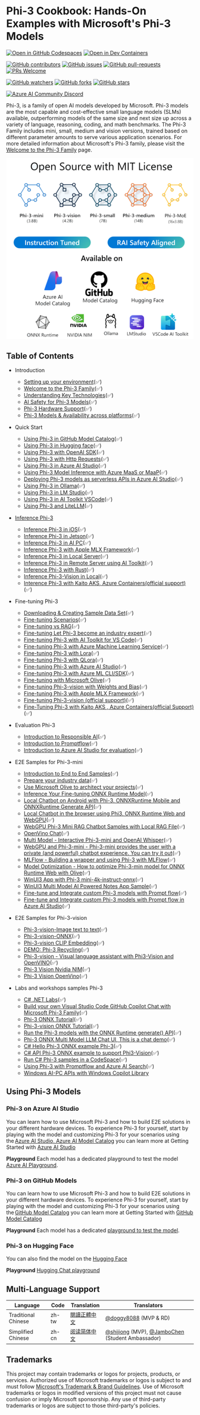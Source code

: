 # Phi-3 Cookbook: Hands-On Examples with Microsoft's Phi-3 Models

[![Open in GitHub Codespaces](https://github.com/codespaces/badge.svg)](https://codespaces.new/microsoft/phi-3cookbook)
[![Open in Dev Containers](https://img.shields.io/static/v1?style=for-the-badge&label=Dev%20Containers&message=Open&color=blue&logo=visualstudiocode)](https://vscode.dev/redirect?url=vscode://ms-vscode-remote.remote-containers/cloneInVolume?url=https://github.com/microsoft/phi-3cookbook)

[![GitHub contributors](https://img.shields.io/github/contributors/microsoft/phi-3cookbook.svg)](https://GitHub.com/microsoft/phi-3cookbook/graphs/contributors/?WT.mc_id=aiml-137032-kinfeylo)
[![GitHub issues](https://img.shields.io/github/issues/microsoft/phi-3cookbook.svg)](https://GitHub.com/microsoft/phi-3cookbook/issues/?WT.mc_id=aiml-137032-kinfeylo)
[![GitHub pull-requests](https://img.shields.io/github/issues-pr/microsoft/phi-3cookbook.svg)](https://GitHub.com/microsoft/phi-3cookbook/pulls/?WT.mc_id=aiml-137032-kinfeylo)
[![PRs Welcome](https://img.shields.io/badge/PRs-welcome-brightgreen.svg?style=flat-square)](http://makeapullrequest.com?WT.mc_id=aiml-137032-kinfeylo)

[![GitHub watchers](https://img.shields.io/github/watchers/microsoft/phi-3cookbook.svg?style=social&label=Watch)](https://GitHub.com/microsoft/phi-3cookbook/watchers/?WT.mc_id=aiml-137032-kinfeylo)
[![GitHub forks](https://img.shields.io/github/forks/microsoft/phi-3cookbook.svg?style=social&label=Fork)](https://GitHub.com/microsoft/phi-3cookbook/network/?WT.mc_id=aiml-137032-kinfeylo)
[![GitHub stars](https://img.shields.io/github/stars/microsoft/phi-3cookbook?style=social&label=Star)](https://GitHub.com/microsoft/phi-3cookbook/stargazers/?WT.mc_id=aiml-137032-kinfeylo)

[![Azure AI Community Discord](https://dcbadge.vercel.app/api/server/ByRwuEEgH4)](https://discord.com/invite/ByRwuEEgH4?WT.mc_id=aiml-137032-kinfeylo)

Phi-3, is a family of open AI models developed by Microsoft. Phi-3 models are the most capable and cost-effective small language models (SLMs) available, outperforming models of the same size and next size up across a variety of language, reasoning, coding, and math benchmarks. The Phi-3 Family includes mini, small, medium and vision versions, trained based on different parameter amounts to serve various application scenarios. For more detailed information about Microsoft's Phi-3 family, please visit the [Welcome to the Phi-3 Family](/md/01.Introduce/Phi3Family.md) page.

![Phi3Family](/imgs/00/Phi3getstarted.png)

## Table of Contents

- Introduction
  - [Setting up your environment](./md/01.Introduce/EnvironmentSetup.md)(✅)
  - [Welcome to the Phi-3 Family](./md/01.Introduce/Phi3Family.md)(✅)
  - [Understanding Key Technologies](./md/01.Introduce/Understandingtech.md)(✅)
  - [AI Safety for Phi-3 Models](./md/01.Introduce/AISafety.md)(✅)
  - [Phi-3 Hardware Support](./md/01.Introduce/Hardwaresupport.md)(✅)
  - [Phi-3 Models & Availability across platforms](./md/01.Introduce/Edgeandcloud.md)(✅)

- Quick Start
  - [Using Phi-3 in GitHub Model Catalog](./md/02.QuickStart/GitHubModel_QuickStart.md)(✅)
  - [Using Phi-3 in Hugging face](./md/02.QuickStart/Huggingface_QuickStart.md)(✅)
  - [Using Phi-3 with OpenAI SDK](./md/02.QuickStart/OpenAISDK_Quickstart.md)(✅)
  - [Using Phi-3 with Http Requests](./md/02.QuickStart/HttpAPI_QuickStart.md)(✅)
  - [Using Phi-3 in Azure AI Studio](./md/02.QuickStart/AzureAIStudio_QuickStart.md)(✅)
  - [Using Phi-3 Model Inference with Azure MaaS or MaaP](./md/02.QuickStart/AzureModel_Inference.md)(✅)
  - [Deploying Phi-3 models as serverless APIs in Azure AI Studio](./md/02.QuickStart/AzureAIStudio_MaaS.md)(✅)
  - [Using Phi-3 in Ollama](./md/02.QuickStart/Ollama_QuickStart.md)(✅)
  - [Using Phi-3 in LM Studio](./md/02.QuickStart/LMStudio_QuickStart.md)(✅)
  - [Using Phi-3 in AI Toolkit VSCode](./md/02.QuickStart/AITookit_QuickStart.md)(✅)
  - [Using Phi-3 and LiteLLM](./md/02.QuickStart/LiteLLM_QuickStart.md)(✅)
  


- [Inference Phi-3](./md/03.Inference/overview.md)  
  - [Inference Phi-3 in iOS](./md/03.Inference/iOS_Inference.md)(✅)
  - [Inference Phi-3 in Jetson](./md/03.Inference/Jetson_Inference.md)(✅)
  - [Inference Phi-3 in AI PC](./md/03.Inference/AIPC_Inference.md)(✅)
  - [Inference Phi-3 with Apple MLX Framework](./md/03.Inference/MLX_Inference.md)(✅)
  - [Inference Phi-3 in Local Server](./md/03.Inference/Local_Server_Inference.md)(✅)
  - [Inference Phi-3 in Remote Server using AI Toolkit](./md/03.Inference/Remote_Interence.md)(✅)
  - [Inference Phi-3 with Rust](./md/03.Inference/Rust_Inference.md)(✅)
  - [Inference Phi-3-Vision in Local](./md/03.Inference/Vision_Inference.md)(✅)
  - [Interence Phi-3 with Kaito AKS, Azure Containers(official support)](./md/03.Inference/Kaito_Inference.md)(✅)

- Fine-tuning Phi-3
  - [Downloading & Creating Sample Data Set](./md/04.Fine-tuning/CreatingSampleData.md)(✅)
  - [Fine-tuning Scenarios](./md/04.Fine-tuning/FineTuning_Scenarios.md)(✅)
  - [Fine-tuning vs RAG](./md/04.Fine-tuning/FineTuning_vs_RAG.md)(✅)
  - [Fine-tuning Let Phi-3 become an industry expert](./md/04.Fine-tuning/LetPhi3gotoIndustriy.md)(✅)
  - [Fine-tuning Phi-3 with AI Toolkit for VS Code](./md/04.Fine-tuning/Finetuning_VSCodeaitoolkit.md)(✅)
  - [Fine-tuning Phi-3 with Azure Machine Learning Service](./md/04.Fine-tuning/Introduce_AzureML.md)(✅)
  - [Fine-tuning Phi-3 with Lora](./md/04.Fine-tuning/FineTuning_Lora.md)(✅)
  - [Fine-tuning Phi-3 with QLora](./md/04.Fine-tuning/FineTuning_Qlora.md)(✅)
  - [Fine-tuning Phi-3 with Azure AI Studio](./md/04.Fine-tuning/FineTuning_AIStudio.md)(✅)
  - [Fine-tuning Phi-3 with Azure ML CLI/SDK](./md/04.Fine-tuning/FineTuning_MLSDK.md)(✅)
  - [Fine-tuning with Microsoft Olive](./md/04.Fine-tuning/FineTuning_MicrosoftOlive.md)(✅)
  - [Fine-tuning Phi-3-vision with Weights and Bias](./md/04.Fine-tuning/FineTuning_Phi-3-visionWandB.md)(✅)
  - [Fine-tuning Phi-3 with Apple MLX Framework](./md/04.Fine-tuning/FineTuning_MLX.md)(✅)
  - [Fine-tuning Phi-3-vision (official support)](./md/04.Fine-tuning/FineTuning_Vision.md)(✅)
  - [Fine-Tuning Phi-3 with Kaito AKS , Azure Containers(official Support)](./md/04.Fine-tuning/FineTuning_Kaito.md)(✅)

- Evaluation Phi-3
  - [Introduction to Responsible AI](./md/05.Evaluation/ResponsibleAI.md)(✅)
  - [Introduction to Promptflow](./md/05.Evaluation/Promptflow.md)(✅)
  - [Introduction to Azure AI Studio for evaluation](./md/05.Evaluation/AzureAIStudio.md)(✅)

- E2E Samples for Phi-3-mini
  - [Introduction to End to End Samples](./md/06.E2ESamples/E2E_Introduction.md)(✅)
  - [Prepare your industry data](./md/06.E2ESamples/E2E_Datasets.md)(✅)
  - [Use Microsoft Olive to architect your projects](./md/06.E2ESamples/E2E_LoRA&QLoRA_Config_With_Olive.md)(✅)
  - [Inference Your Fine-tuning ONNX Runtime Model](./md/06.E2ESamples/E2E_Inference_ORT.md)(✅)
  - [Local Chatbot on Android with Phi-3, ONNXRuntime Mobile and ONNXRuntime Generate API](https://github.com/microsoft/onnxruntime-inference-examples/tree/main/mobile/examples/phi-3/android)(✅)
  - [Local Chatbot in the browser using Phi3, ONNX Runtime Web and WebGPU](https://github.com/microsoft/onnxruntime-inference-examples/tree/main/js/chat)(✅)
  - [WebGPU Phi-3 Mini RAG Chatbot Samples with Local RAG File](./code/08.RAG/rag_webgpu_chat/README.md)(✅)
  - [OpenVino Chat](/md/06.E2ESamples/E2E_OpenVino_Chat.md)(✅)
  - [Multi Model - Interactive Phi-3-mini and OpenAI Whisper](./md/06.E2ESamples/E2E_Phi-3-mini_with_whisper.md)(✅)
  - [WebGPU and Phi-3-mini - Phi-3-mini provides the user with a private (and powerful) chatbot experience. You can try it out](https://huggingface.co/spaces/Xenova/experimental-phi3-webgpu)(✅)
  - [MLFlow - Building a wrapper and using Phi-3 with MLFlow](./md/06.E2ESamples/E2E_Phi-3-MLflow.md)(✅)
  - [Model Optimization - How to optimize Phi-3-min model for ONNX Runtime Web with Olive](https://github.com/microsoft/Olive/tree/main/examples/phi3)(✅)
  - [WinUI3 App with Phi-3 mini-4k-instruct-onnx](https://github.com/microsoft/Phi3-Chat-WinUI3-Sample/)(✅)
  - [WinUI3 Multi Model AI Powered Notes App Sample](https://github.com/microsoft/ai-powered-notes-winui3-sample)(✅)
  - [Fine-tune and Integrate custom Phi-3 models with Prompt flow](./md/06.E2ESamples/E2E_Phi-3-FineTuning_PromptFlow_Integration.md)(✅)
  - [Fine-tune and Integrate custom Phi-3 models with Prompt flow in Azure AI Studio](./md/06.E2ESamples/E2E_Phi-3-FineTuning_PromptFlow_Integration_AIstudio.md)(✅)

- E2E Samples for Phi-3-vision
  - [Phi-3-vision-Image text to text](./code/06.E2E/E2E_Phi-3-vision-image-text-to-text-online-endpoint.ipynb)(✅)
  - [Phi-3-vision-ONNX](https://onnxruntime.ai/docs/genai/tutorials/phi3-v.html)(✅)
  - [Phi-3-vision CLIP Embedding](./md/06.E2ESamples/E2E_Phi-3-Embedding_Images_with_CLIPVision.md)(✅)
  - [DEMO: Phi-3 Recycling](https://github.com/jennifermarsman/PhiRecycling/)(✅)
  - [Phi-3-vision - Visual language assistant with Phi3-Vision and OpenVINO](https://docs.openvino.ai/nightly/notebooks/phi-3-vision-with-output.html)(✅)
  - [Phi-3 Vision Nvidia NIM](/md/06.E2ESamples/E2E_Nvidia_NIM_Vision.md)(✅)
  - [Phi-3 Vision OpenVino](/md/06.E2ESamples/E2E_OpenVino_Phi3Vision.md)(✅)


- Labs and workshops samples Phi-3
  - [C# .NET Labs](./md/07.Labs/Csharp/csharplabs.md)(✅)
  - [Build your own Visual Studio Code GitHub Copilot Chat with Microsoft Phi-3 Family](./md/07.Labs/VSCode/README.md)(✅)
  - [Phi-3 ONNX Tutorial](https://onnxruntime.ai/docs/genai/tutorials/phi3-python.html)(✅)
  - [Phi-3-vision ONNX Tutorial](https://onnxruntime.ai/docs/genai/tutorials/phi3-v.html)(✅)
  - [Run the Phi-3 models with the ONNX Runtime generate() API](https://github.com/microsoft/onnxruntime-genai/blob/main/examples/python/phi-3-tutorial.md)(✅)
  - [Phi-3 ONNX Multi Model LLM Chat UI, This is a chat demo](https://github.com/microsoft/onnxruntime-genai/tree/main/examples/chat_app)(✅)
  - [C# Hello Phi-3 ONNX example Phi-3](https://github.com/microsoft/onnxruntime-genai/tree/main/examples/csharp/HelloPhi)(✅)
  - [C# API Phi-3 ONNX example to support Phi3-Vision](https://github.com/microsoft/onnxruntime-genai/tree/main/examples/csharp/HelloPhi3V)(✅)
  - [Run C# Phi-3 samples in a CodeSpace](./md/07.Labs/CsharpOllamaCodeSpaces/CsharpOllamaCodeSpaces.md)(✅)
  - [Using Phi-3 with Promptflow and Azure AI Search](./code/07.Lab/RAG_with_PromptFlow_and_AISearch/README.md)(✅)
  - [Windows AI-PC APIs with Windows Copilot Library](https://developer.microsoft.com/windows/ai/?WT.mc_id=aiml-137032-kinfeylo)

## Using Phi-3 Models

### Phi-3 on Azure AI Studio

You can learn how to use Microsoft Phi-3 and how to build E2E solutions in your different hardware devices. To experience Phi-3 for yourself, start by playing with the model and customizing Phi-3 for your scenarios using the [Azure AI Studio, Azure AI Model Catalog](https://aka.ms/phi3-azure-ai) you can learn more at Getting Started with [Azure AI Studio](/md/02.QuickStart/AzureAIStudio_QuickStart.md)

**Playground**
Each model has a dedicated playground to test the model [Azure AI Playground](https://aka.ms/try-phi3).

### Phi-3 on GitHub Models
You can learn how to use Microsoft Phi-3 and how to build E2E solutions in your different hardware devices. To experience Phi-3 for yourself, start by playing with the model and customizing Phi-3 for your scenarios using the [GitHub Model Catalog](https://github.com/marketplace/models?WT.mc_id=aiml-137032-kinfeylo) you can learn more at Getting Started with [GitHub Model Catalog](/md/02.QuickStart/GitHubModel_QuickStart.md)

**Playground**
Each model has a dedicated [playground to test the model](/md/02.QuickStart/GitHubModel_QuickStart.md).

### Phi-3 on Hugging Face

You can also find the model on the [Hugging Face](https://huggingface.co/microsoft)

**Playground**
 [Hugging Chat playground](https://huggingface.co/chat/models/microsoft/Phi-3-mini-4k-instruct)

## Multi-Language Support

| Language            | Code | Translation                                   | Translators                                                        |
|---------------------|------|-----------------------------------------------|--------------------------------------------------------------------|
| Traditional Chinese | zh-tw| [閱讀正體中文](./translations/zh-tw/README.md) | [@doggy8088](https://github.com/doggy8088) (MVP & RD)              |
| Simplified Chinese  | zh-cn| [阅读简体中文](./translations/zh-cn/README.md) | [@shijiong](https://github.com/shijiong) (MVP), [@JamboChen](https://github.com/JamboChen) (Student Ambassador) |

## Trademarks

This project may contain trademarks or logos for projects, products, or services. Authorized use of Microsoft trademarks or logos is subject to and must follow [Microsoft's Trademark & Brand Guidelines](https://www.microsoft.com/legal/intellectualproperty/trademarks/usage/general).
Use of Microsoft trademarks or logos in modified versions of this project must not cause confusion or imply Microsoft sponsorship. Any use of third-party trademarks or logos are subject to those third-party's policies.
